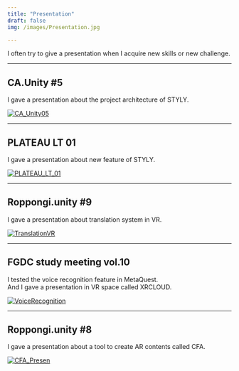 ```yaml
---
title: "Presentation"
draft: false
img: /images/Presentation.jpg

---
```


I often try to give a presentation when I acquire new skills or new challenge.  


---

## CA.Unity #5

I gave a presentation about the project architecture  of STYLY.  

[![CA_Unity05](/images/CA_Unity05.jpg)](https://www.docswell.com/s/KENTO/5NDRVK-2022-10-02-211126)

---

## PLATEAU LT 01

I gave a presentation about new feature of STYLY.  

[![PLATEAU_LT_01](/images/PLATEAU_LT_01.jpg)](https://www.docswell.com/s/KENTO/KPQXQ5-2022-06-24-214120)

---

## Roppongi.unity #9

I gave a presentation about translation system in VR.  

[![TranslationVR](/images/TranslationVR.png)](https://www.slideshare.net/ssuserb5ac78/vr-247222391)

---

## FGDC study meeting vol.10

I tested the voice recognition feature in MetaQuest.  
And I gave a presentation in VR space called XRCLOUD.  

[![VoiceRecognition](/images/VoiceRecognition.png)](https://www.slideshare.net/ssuserb5ac78/oculusquest)

---

## Roppongi.unity #8

I gave a presentation about a tool to create AR contents called CFA.  

[![CFA_Presen](/images/CFA_Presen.png)](https://www.slideshare.net/Gaprot/arcfa-243338832)

